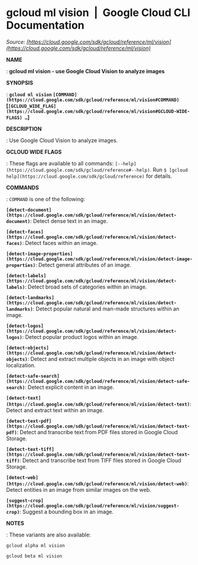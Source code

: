 # gcloud ml vision  |  Google Cloud CLI Documentation

*Source: [https://cloud.google.com/sdk/gcloud/reference/ml/vision](https://cloud.google.com/sdk/gcloud/reference/ml/vision)*

**NAME**

: **gcloud ml vision - use Google Cloud Vision to analyze images**

**SYNOPSIS**

: **`gcloud ml vision` `[COMMAND](https://cloud.google.com/sdk/gcloud/reference/ml/vision#COMMAND)` [`[GCLOUD_WIDE_FLAG](https://cloud.google.com/sdk/gcloud/reference/ml/vision#GCLOUD-WIDE-FLAGS) …`]**

**DESCRIPTION**

: Use Google Cloud Vision to analyze images.

**GCLOUD WIDE FLAGS**

: These flags are available to all commands: `[--help](https://cloud.google.com/sdk/gcloud/reference#--help)`.
Run `$ [gcloud help](https://cloud.google.com/sdk/gcloud/reference)` for details.

**COMMANDS**

: ``COMMAND`` is one of the following:

**`[detect-document](https://cloud.google.com/sdk/gcloud/reference/ml/vision/detect-document)`**:
Detect dense text in an image.

**`[detect-faces](https://cloud.google.com/sdk/gcloud/reference/ml/vision/detect-faces)`**:
Detect faces within an image.

**`[detect-image-properties](https://cloud.google.com/sdk/gcloud/reference/ml/vision/detect-image-properties)`**:
Detect general attributes of an image.

**`[detect-labels](https://cloud.google.com/sdk/gcloud/reference/ml/vision/detect-labels)`**:
Detect broad sets of categories within an image.

**`[detect-landmarks](https://cloud.google.com/sdk/gcloud/reference/ml/vision/detect-landmarks)`**:
Detect popular natural and man-made structures within an image.

**`[detect-logos](https://cloud.google.com/sdk/gcloud/reference/ml/vision/detect-logos)`**:
Detect popular product logos within an image.

**`[detect-objects](https://cloud.google.com/sdk/gcloud/reference/ml/vision/detect-objects)`**:
Detect and extract multiple objects in an image with object localization.

**`[detect-safe-search](https://cloud.google.com/sdk/gcloud/reference/ml/vision/detect-safe-search)`**:
Detect explicit content in an image.

**`[detect-text](https://cloud.google.com/sdk/gcloud/reference/ml/vision/detect-text)`**:
Detect and extract text within an image.

**`[detect-text-pdf](https://cloud.google.com/sdk/gcloud/reference/ml/vision/detect-text-pdf)`**:
Detect and transcribe text from PDF files stored in Google Cloud Storage.

**`[detect-text-tiff](https://cloud.google.com/sdk/gcloud/reference/ml/vision/detect-text-tiff)`**:
Detect and transcribe text from TIFF files stored in Google Cloud Storage.

**`[detect-web](https://cloud.google.com/sdk/gcloud/reference/ml/vision/detect-web)`**:
Detect entities in an image from similar images on the web.

**`[suggest-crop](https://cloud.google.com/sdk/gcloud/reference/ml/vision/suggest-crop)`**:
Suggest a bounding box in an image.

**NOTES**

: These variants are also available:

```
gcloud alpha ml vision
```

```
gcloud beta ml vision
```